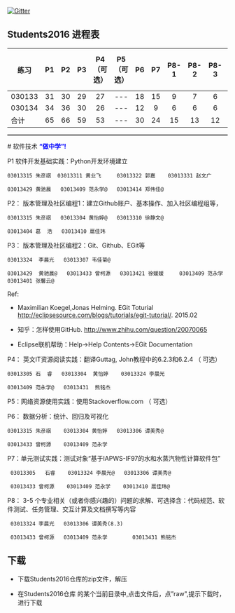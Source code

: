 
[![Gitter](https://badges.gitter.im/Py03013052/Students2016.svg)](https://gitter.im/Py03013052/Students2016?utm_source=badge&utm_medium=badge&utm_campaign=pr-badge)

## Students2016 进程表

|  练习  | P1  | P2  | P3  | P4（可选）| P5（可选）      | P6  | P7  |P8-1 |P8-2 |P8-3 |P8-4（可选）|P8-5（可选） |
| ------ |:---:|:---:|:---:|:------:|:--------:|:---:|:---:|:---:|:---:|:---:|:-------:|---------:|
| 030133 | 31  | 30  | 29  |  27    |   ---      |  18  | 15  | 9  |7  | 6  |   ---     |  ---        |
| 030134 | 34  | 36  | 30 |  26    |    ---      |  12  |  9  |  6  | 6  | 6  |    ---    |   ---       |
|  合计     | 65  | 66 | 59 |  53   |     ---    |  30  |  24  |  15 | 13  | 12  |   ---      |  ---         |

<hr style="height:2px;color:blue"/>
# 软件技术 <b style="color:blue">“做中学”!</b>
      
P1 软件开发基础实践：Python开发环境建立

    03013315 朱彦祺  03013311 黄业飞     03013322 郭嘉    03013331 赵文广

    03013429 黄驰晨   03013409 范永学@   03013414 郑伟佳@

P2： 版本管理及社区编程1：建立Github账户、基本操作、加入社区编程组等，

    03013315 朱彦祺   03013304 黄怡婷@   03013310 徐静文@

    03013404 葛  浩   03013410 扈佳玮

P3： 版本管理及社区编程2：Git、Github、EGit等

    03013324  李晨光   03013307 韦佳菊@

    03013429  黄驰晨@   03013433 曾柯源   03013421 徐媛媛     03013409 范永学    03013401 张馨云@

Ref:

* Maximilian Koegel,Jonas Helming. EGit Toturial http://eclipsesource.com/blogs/tutorials/egit-tutorial/. 2015.02

* 知乎：怎样使用GitHub. http://www.zhihu.com/question/20070065

* Eclipse联机帮助：Help->Help Contents->EGit Documentation

P4： 英文IT资源阅读实践：翻译Guttag, John教程中的6.2.3和6.2.4 （ 可选）

    03013305 石  睿   03013304  黄怡婷    03013324 李晨光

    03013409 范永学@   03013431  熊铭杰

P5：网络资源使用实践：使用Stackoverflow.com （ 可选） 

P6： 数据分析：统计、回归及可视化

	03013315 朱彦祺    03013304 黄怡婷   03013306 谭美秀@
    
    03013433 曾柯源    03013409 范永学

P7：单元测试实践：测试对象“基于IAPWS-IF97的水和水蒸汽物性计算软件包”

	 03013305   石睿    03013324 李晨光@   03013306 谭美秀@
	 
	 03013433 曾柯源    03013409 范永学    03013410 扈佳玮@

P8： 3-5 个专业相关（或者你感兴趣的）问题的求解、可选择含：代码规范、软件测试、任务管理、交互计算及文档撰写等内容

     03013324 李晨光   03013306 谭美秀(8.3)
     
     03013433 曾柯源   03013409 范永学        03013431 熊铭杰

## 下载 

* 下载Students2016仓库的zip文件，解压

* 在Students2016仓库 的某个当前目录中,点击文件后，点”raw",提示下载时，进行下载
